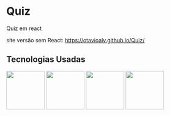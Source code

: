 # Quiz
 Quiz em react
 
site versão sem React: https://otavioalv.github.io/Quiz/

<h2>Tecnologias Usadas</h2>
<div>
 <img src="https://cdn.jsdelivr.net/gh/devicons/devicon/icons/javascript/javascript-plain.svg" style="width: 100px"/>
 <img src="https://cdn.jsdelivr.net/gh/devicons/devicon/icons/react/react-original.svg" style="width: 100px"/>
 <img src="https://cdn.jsdelivr.net/gh/devicons/devicon/icons/css3/css3-original.svg" style="width: 100px"/>
 <img src="https://cdn.jsdelivr.net/gh/devicons/devicon/icons/html5/html5-original.svg" style="width: 100px"/>              
</div>

